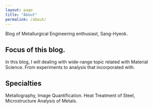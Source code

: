 ```yaml
---
layout: page
title: "About"
permalink: /about/
---
```


Blog of Metallurgical Engineering enthusiast, Sang-Hyeok.

## Focus of this blog.
In this blog, I will dealing with wide-range topic related with Material Science. From experiments to analysis that incorporated with.

## Specialties
Metallography, Image Quantification. Heat Treatment of Steel, Microstructure Analysis of Metals.
